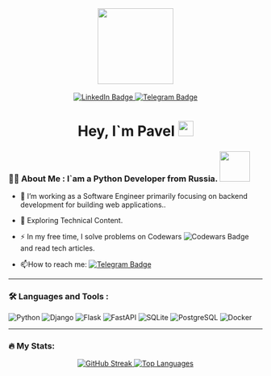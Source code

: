 <div id="header" align="center">
  <img src="https://media.giphy.com/media/v1.Y2lkPTc5MGI3NjExbm52czJoa2VvajQxenduaHpvZWkwd3Y1c3J5MTh5bzRyamk4Y2FubSZlcD12MV9pbnRlcm5hbF9naWZfYnlfaWQmY3Q9Zw/scZPhLqaVOM1qG4lT9/giphy.gif" width="150"/>
</div>
<br>
<div id="badges" align="center">
  <a href="https://www.linkedin.com/in/pavel-ryabov/">
    <img src="https://img.shields.io/badge/LinkedIn-blue?style=for-the-badge&logo=linkedin&logoColor=white" alt="LinkedIn Badge"/>
  </a>
  <a href="https://t.me/user3482">
    <img src="https://img.shields.io/badge/Telegram-blue?style=for-the-badge&logo=telegram&logoColor=white" alt="Telegram Badge"/>
  </a>
</div>
<div id="counter" align="center">
  <img src="https://komarev.com/ghpvc/?username=Devayter&style=flat-square&color=blue" alt=""/>
</div>

<div align="center">
  <h1>
    Hey, I`m Pavel <img src="https://media.giphy.com/media/hvRJCLFzcasrR4ia7z/giphy.gif" width="30px"/>
  </h1>
</div>

### :man_technologist: About Me : I`am a Python Developer from Russia. <img src="https://media.giphy.com/media/WUlplcMpOCEmTGBtBW/giphy.gif" width="60">

- :telescope: I’m working as a Software Engineer primarily focusing on backend development for building web applications..

- :seedling: Exploring Technical Content.

- :zap: In my free time, I solve problems on Codewars <img src="https://www.codewars.com/users/Devayter/badges/micro" alt="Codewars Badge"/> and read tech articles.

- :mailbox:How to reach me: [![Telegram Badge](https://img.shields.io/badge/-user3482-blue?style=flat&logo=Telegram&logoColor=white)](https://t.me/user3482)
  
---

### :hammer_and_wrench: Languages and Tools :
![Python](https://img.shields.io/badge/Python-3572a5?style=for-the-badge&logo=python&logoColor=white)
![Django](https://img.shields.io/badge/Django-092E20?style=for-the-badge&logo=django&logoColor=white)
![Flask](https://img.shields.io/badge/Flask-000000?style=for-the-badge&logo=flask&logoColor=white)
![FastAPI](https://img.shields.io/badge/FastAPI-005571?style=for-the-badge&logo=fastapi)
![SQLite](https://img.shields.io/badge/SQLite-07405E?style=for-the-badge&logo=sqlite&logoColor=white)
![PostgreSQL](https://img.shields.io/badge/PostgreSQL-316192?style=for-the-badge&logo=postgresql&logoColor=white)
![Docker](https://img.shields.io/badge/Docker-316192?style=for-the-badge&logo=docker&logoColor=white)


---

### :fire: My Stats:
<div align="center">
    <a href="https://git.io/streak-stats">
        <img src="https://streak-stats.demolab.com?user=Devayter&theme=transparent&hide_border=true&mode=weekly&fire=FF2222&dates=2C68F6&currStreakLabel=2C68F6&currStreakNum=2C68F6" alt="GitHub Streak"/>
    </a>
    <a href="https://github.com/anuraghazra/github-readme-stats">
        <img src="https://github-readme-stats.vercel.app/api/top-langs/?username=Devayter&layout=compact&theme=vision-friendly-dark" alt="Top Languages"/>
    </a>
</div>

